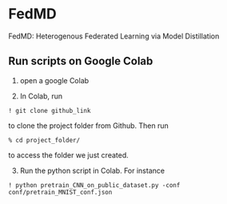 # FedMD
FedMD: Heterogenous Federated Learning via Model Distillation

## Run scripts on Google Colab

1. open a google Colab

2. In Colab, run 
```
! git clone github_link
``` 
   to clone the project folder from Github. Then run 
```
% cd project_folder/
```
   to access the folder we just created. 

3. Run the python script in Colab. For instance
```
! python pretrain_CNN_on_public_dataset.py -conf conf/pretrain_MNIST_conf.json
```
